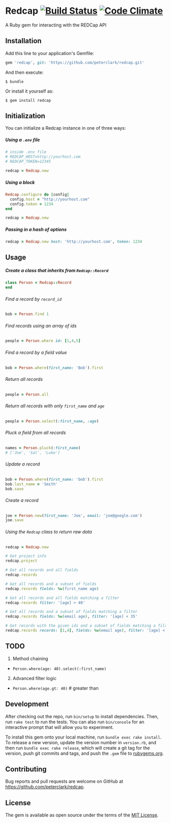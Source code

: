 # Redcap [![Build Status](https://travis-ci.org/peterclark/redcap.svg?branch=master)](https://travis-ci.org/peterclark/redcap) [![Code Climate](https://codeclimate.com/github/peterclark/redcap/badges/gpa.svg)](https://codeclimate.com/github/peterclark/redcap)

A Ruby gem for interacting with the REDCap API

## Installation

Add this line to your application's Gemfile:

```ruby
gem 'redcap', git: 'https://github.com/peterclark/redcap.git'
```

And then execute:

    $ bundle

Or install it yourself as:

    $ gem install redcap

## Initialization

You can initialize a Redcap instance in one of three ways:

##### Using a `.env` file

```ruby
# inside .env file
# REDCAP_HOST=http://yourhost.com
# REDCAP_TOKEN=12345

redcap = Redcap.new
```

##### Using a block

```ruby
Redcap.configure do |config|
  config.host = "http://yourhost.com"
  config.token = 1234
end

redcap = Redcap.new
```

##### Passing in a hash of options

```ruby
redcap = Redcap.new host: 'http://yourhost.com', token: 1234
```

## Usage

##### Create a class that inherits from `Redcap::Record`
```ruby
class Person < Redcap::Record
end
```

###### Find a record by `record_id`
```ruby
bob = Person.find 1
```

###### Find records using an array of ids
```ruby
people = Person.where id: [1,4,5]
```

###### Find a record by a field value
```ruby
bob = Person.where(first_name: 'Bob').first
```

###### Return all records
```ruby
people = Person.all
```

###### Return all records with only `first_name` and `age`
```ruby
people = Person.select(:first_name, :age)
```

###### Pluck a field from all records
```ruby
names = Person.pluck(:first_name)
# ['Joe', 'Sal', 'Luke']
```

###### Update a record
```ruby
bob = Person.where(first_name: 'bob').first
bob.last_name = 'Smith'
bob.save
```

###### Create a record
```ruby
joe = Person.new(first_name: 'Joe', email: 'joe@google.com')
joe.save
```

###### Using the `Redcap` class to return raw data
```ruby
redcap = Redcap.new

# Get project info
redcap.project

# Get all records and all fields
redcap.records

# Get all records and a subset of fields
redcap.records fields: %w(first_name age)

# Get all records and all fields matching a filter
redcap.records filter: '[age] > 40'

# Get all records and a subset of fields matching a filter
redcap.records fields: %w(email age), filter: '[age] < 35'

# Get records with the given ids and a subset of fields matching a filter
redcap.records records: [1,4], fields: %w(email age), filter: '[age] < 35'
```

## TODO

1. Method chaining
  - `Person.where(age: 40).select(:first_name)`
2. Advanced filter logic
  - `Person.where(age.gt: 40)` # greater than

## Development

After checking out the repo, run `bin/setup` to install dependencies. Then, run `rake test` to run the tests. You can also run `bin/console` for an interactive prompt that will allow you to experiment.

To install this gem onto your local machine, run `bundle exec rake install`. To release a new version, update the version number in `version.rb`, and then run `bundle exec rake release`, which will create a git tag for the version, push git commits and tags, and push the `.gem` file to [rubygems.org](https://rubygems.org).

## Contributing

Bug reports and pull requests are welcome on GitHub at https://github.com/peterclark/redcap.


## License

The gem is available as open source under the terms of the [MIT License](http://opensource.org/licenses/MIT).

